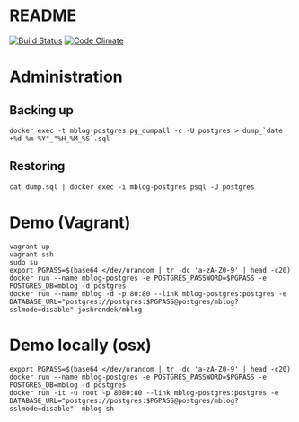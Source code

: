 # README

[![Build Status](https://travis-ci.org/joshrendek/mblog.svg?branch=master)](https://travis-ci.org/joshrendek/mblog)
[![Code Climate](https://codeclimate.com/github/joshrendek/mblog/badges/gpa.svg)](https://codeclimate.com/github/joshrendek/mblog)

# Administration

## Backing up

``` shell
docker exec -t mblog-postgres pg_dumpall -c -U postgres > dump_`date +%d-%m-%Y"_"%H_%M_%S`.sql
```

## Restoring

``` shell
cat dump.sql | docker exec -i mblog-postgres psql -U postgres

```

# Demo (Vagrant)

``` shell
vagrant up
vagrant ssh
sudo su
export PGPASS=$(base64 </dev/urandom | tr -dc 'a-zA-Z0-9' | head -c20)
docker run --name mblog-postgres -e POSTGRES_PASSWORD=$PGPASS -e POSTGRES_DB=mblog -d postgres
docker run --name mblog -d -p 80:80 --link mblog-postgres:postgres -e DATABASE_URL="postgres://postgres:$PGPASS@postgres/mblog?sslmode=disable" joshrendek/mblog
```

# Demo locally (osx)

``` shell
export PGPASS=$(base64 </dev/urandom | tr -dc 'a-zA-Z0-9' | head -c20)
docker run --name mblog-postgres -e POSTGRES_PASSWORD=$PGPASS -e POSTGRES_DB=mblog -d postgres
docker run -it -u root -p 8080:80 --link mblog-postgres:postgres -e DATABASE_URL="postgres://postgres:$PGPASS@postgres/mblog?sslmode=disable"  mblog sh
```
